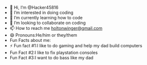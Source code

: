 - 👋 Hi, I’m @Hacker45816
- 👀 I’m interested in doing coding
- 🌱 I’m currently learning how to code
- 💞️ I’m looking to collaborate on coding
- 📫 How to reach me holtonwinger@gmail.com
- 😄 Pronouns:He/him or they/them
- Fun Facts about me:
- ⚡ Fun fact #1:I like to do gaming and help my dad build computers
- Fun Fact #2:I like to fix playstation consoles
- Fun Fact #3:I want to do bass like my dad
